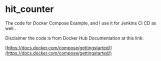 # hit_counter
The code for Docker Compose Example, and I use it for Jenkins CI CD as well..

Disclaimer the code is from Docker Hub Documentation at this link:

[https://docs.docker.com/compose/gettingstarted/](https://docs.docker.com/compose/gettingstarted/)

